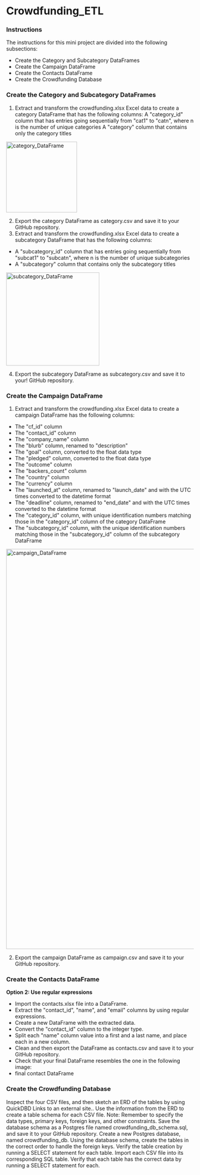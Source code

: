 # Crowdfunding_ETL
### Instructions
The instructions for this mini project are divided into the following subsections:
- Create the Category and Subcategory DataFrames
- Create the Campaign DataFrame
- Create the Contacts DataFrame
- Create the Crowdfunding Database

### Create the Category and Subcategory DataFrames

1. Extract and transform the crowdfunding.xlsx Excel data to create a category DataFrame that has the following columns:
A "category_id" column that has entries going sequentially from "cat1" to "catn", where n is the number of unique categories
A "category" column that contains only the category titles
<img width="190" alt="category_DataFrame" src="https://github.com/vincehsanchez/Crowdfunding_ETL/assets/141890646/cade9f66-294a-4034-9537-335ea842750b">

2. Export the category DataFrame as category.csv and save it to your GitHub repository.
3. Extract and transform the crowdfunding.xlsx Excel data to create a subcategory DataFrame that has the following columns:
- A "subcategory_id" column that has entries going sequentially from "subcat1" to "subcatn", where n is the number of unique subcategories
- A "subcategory" column that contains only the subcategory titles
<img width="250" alt="subcategory_DataFrame" src="https://github.com/vincehsanchez/Crowdfunding_ETL/assets/141890646/72d6f738-6fba-4002-be97-c03f240478ec">

4. Export the subcategory DataFrame as subcategory.csv and save it to your!
 GitHub repository.

### Create the Campaign DataFrame

1. Extract and transform the crowdfunding.xlsx Excel data to create a campaign DataFrame has the following columns:
- The "cf_id" column
- The "contact_id" column
- The "company_name" column
- The "blurb" column, renamed to "description"
- The "goal" column, converted to the float data type
- The "pledged" column, converted to the float data type
- The "outcome" column
- The "backers_count" column
- The "country" column
- The "currency" column
- The "launched_at" column, renamed to "launch_date" and with the UTC times converted to the datetime format
- The "deadline" column, renamed to "end_date" and with the UTC times converted to the datetime format
- The "category_id" column, with unique identification numbers matching those in the "category_id" column of the category DataFrame
- The "subcategory_id" column, with the unique identification numbers matching those in the "subcategory_id" column of the subcategory DataFrame
<img width="1074" alt="campaign_DataFrame" src="https://github.com/vincehsanchez/Crowdfunding_ETL/assets/141890646/1a6e748b-9fb7-4406-9d2e-077d9048c064">


2. Export the campaign DataFrame as campaign.csv and save it to your GitHub repository.

### Create the Contacts DataFrame

**Option 2: Use regular expressions**
- Import the contacts.xlsx file into a DataFrame.
- Extract the "contact_id", "name", and "email" columns by using regular expressions.
- Create a new DataFrame with the extracted data.
- Convert the "contact_id" column to the integer type.
- Split each "name" column value into a first and a last name, and place each in a new column.
- Clean and then export the DataFrame as contacts.csv and save it to your GitHub repository.
- Check that your final DataFrame resembles the one in the following image:
- final contact DataFrame

### Create the Crowdfunding Database

Inspect the four CSV files, and then sketch an ERD of the tables by using QuickDBD Links to an external site..
Use the information from the ERD to create a table schema for each CSV file.
Note: Remember to specify the data types, primary keys, foreign keys, and other constraints.
Save the database schema as a Postgres file named crowdfunding_db_schema.sql, and save it to your GitHub repository.
Create a new Postgres database, named crowdfunding_db.
Using the database schema, create the tables in the correct order to handle the foreign keys.
Verify the table creation by running a SELECT statement for each table.
Import each CSV file into its corresponding SQL table.
Verify that each table has the correct data by running a SELECT statement for each.
